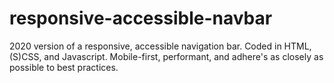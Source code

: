# responsive-accessible-navbar
2020 version of a responsive, accessible navigation bar. Coded in HTML, (S)CSS, and Javascript. Mobile-first, performant, and adhere's as closely as possible to best practices.
